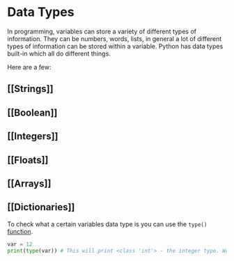 # Data Types

In programming, variables can store a variety of different types of information. They can be numbers, words, lists, in general a lot of different types of information can be stored within a variable. Python has data types built-in which all do different things.

Here are a few:

## [[Strings]]

## [[Boolean]]

## [[Integers]]

## [[Floats]]

## [[Arrays]]

## [[Dictionaries]]

To check what a certain variables data type is you can use the `type()` [function](Functions).

```python
var = 12
print(type(var)) # This will print <class 'int'> - the integer type. We'll go over classes later on
```

